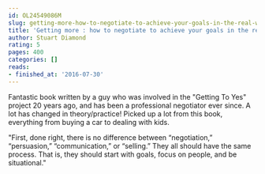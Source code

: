 ```yaml
---
id: OL24549086M
slug: getting-more-how-to-negotiate-to-achieve-your-goals-in-the-real-world
title: 'Getting more : how to negotiate to achieve your goals in the real world'
author: Stuart Diamond
rating: 5
pages: 400
categories: []
reads:
- finished_at: '2016-07-30'
---
```

Fantastic book written by a guy who was involved in the "Getting To Yes" project 20 years ago, and has been a professional negotiator ever since. A lot has changed in theory/practice! Picked up a lot from this book, everything from buying a car to dealing with kids.

"First, done right, there is no difference between “negotiation,” “persuasion,” “communication,” or “selling.” They all should have the same process. That is, they should start with goals, focus on people, and be situational."
